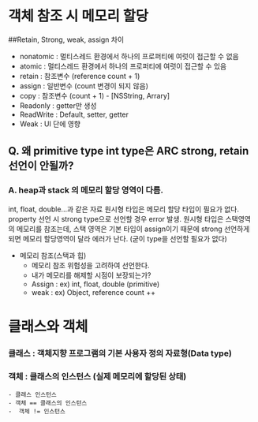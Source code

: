 # 객체 참조 시 메모리 할당

##Retain, Strong, weak, assign 차이
- nonatomic : 멀티스레드 환경에서 하나의 프로퍼티에 여럿이 접근할 수 없음
- atomic : 멀티스레드 환경에서 하나의 프로퍼티에 여럿이 접근할 수 있음
- retain : 참조변수 (reference count + 1)
- assign : 일반변수 (count 변경이 되지 않음)
- copy : 참조변수 (count + 1) - [NSString, Arrary]
- Readonly : getter만 생성
- ReadWrite : Default, setter, getter
- Weak : UI 단에 영향

## Q. 왜 primitive type int type은 ARC strong, retain 선언이 안될까?
### A. heap과 stack 의 메모리 할당 영역이 다름.
int, float, double...과 같은 자료 원시형 타입은 메모리 할당 타입이 필요가 없다.
property 선언 시 strong type으로 선언할 경우 error 발생.
원시형 타입은 스택영역의 메모리를 참조는데, 스택 영역은 기본 타입이 assign이기 때문에 strong 선언하게 되면 메모리 할당영역이 달라 에러가 난다.
(굳이 type을 선언할 필요가 없다)

* 메모리 참조(스택과 힙)
	- 메모리 참조 위험성을 고려하여 선언한다.
	- 내가 메모리를 해제할 시점이 보장되는가?
	-  Assign : ex) int, float, double (primitive)
	-  weak : ex) Object, reference count ++


# 클래스와 객체
### 클래스 :  객체지향 프로그램의 기본 사용자 정의 자료형(Data type)
### 객체 : 클래스의 인스턴스 (실제 메모리에 할당된 상태)
	- 클래스 인스턴스 
	- 객체 == 클래스의 인스턴스
	-  객체 != 인스턴스

	